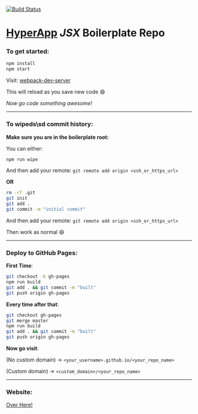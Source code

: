 [![Build Status](https://travis-ci.org/selfup/hyperapp-one.svg?branch=master)](https://travis-ci.org/selfup/hyperapp-one)

# [HyperApp](https://github.com/hyperapp/hyperapp) *JSX* Boilerplate Repo

### To get started:

```bash
npm install
npm start
```

Visit: [webpack-dev-server](http://localhost:8080/webpack-dev-server/index.html)

This will reload as you save new code :smile:

*Now go code something awesome!*

***

### To wipeds\sd commit history:

**Make sure you are in the boilerplate root:**

You can either:

```bash
npm run wipe
```

And then add your remote: `git remote add origin <ssh_or_https_url>`

**OR** 

```bash
rm -rf .git
git init
git add .
git commit -m "initial commit"
```

And then add your remote: `git remote add origin <ssh_or_https_url>`

Then work as normal :smile:

***

### Deploy to GitHub Pages:

**First Time**:

```bash
git checkout -b gh-pages
npm run build
git add . && git commit -m "built"
git push origin gh-pages
```

**Every time after that**:

```bash
git checkout gh-pages
git merge master
npm run build
git add . && git commit -m "built"
git push origin gh-pages
```

**Now go visit**:

(No custom domain) -> `<your_username>.github.io/<your_repo_name>`

(Custom domain) -> `<custom_domain>/<your_repo_name>`

***

### Website:

[Over Here!](http://selfup.github.io/hyperapp-one)
